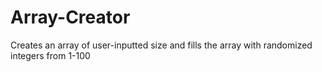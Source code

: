 # Array-Creator
Creates an array of user-inputted size and fills the array with randomized integers from 1-100
